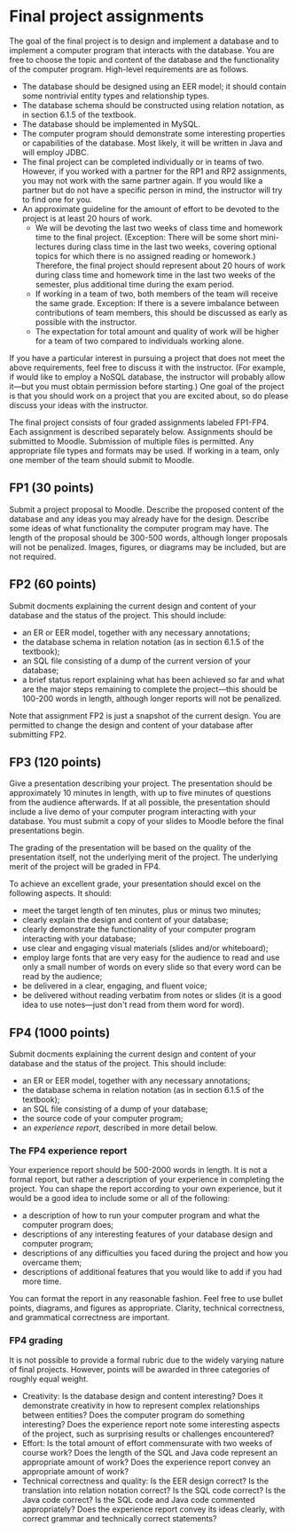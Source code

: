 # Final project assignments

The goal of the final project is to design and implement a database
and to implement a computer program that interacts with the
database. You are free to choose the topic and content of the database
and the functionality of the computer program. High-level requirements
are as follows.

* The database should be designed using an EER model; it should
  contain some nontrivial entity types and relationship types.
* The database schema should be constructed using relation notation,
  as in section 6.1.5 of the textbook.
* The database should be implemented in MySQL.
* The computer program should demonstrate some interesting properties
  or capabilities of the database. Most likely, it will be written in
  Java and will employ JDBC.
* The final project can be completed individually or in teams of
  two. However, if you worked with a partner for the RP1 and RP2
  assignments, you may not work with the same partner again. If you
  would like a partner but do not have a specific person in mind, the
  instructor will try to find one for you.
* An approximate guideline for the amount of effort to be devoted to
  the project is at least 20 hours of work.
  - We will be devoting the last two weeks of class time and homework
    time to the final project. (Exception: There will be some short
    mini-lectures during class time in the last two weeks, covering
    optional topics for which there is no assigned reading or
    homework.)  Therefore, the final project should represent about 20
    hours of work during class time and homework time in the last two
    weeks of the semester, plus additional time during the exam
    period.
  - If working in a team of two, both members of the team will receive
    the same grade. Exception: If there is a severe imbalance between
    contributions of team members, this should be discussed as early
    as possible with the instructor.
  - The expectation for total amount and quality of work will be
    higher for a team of two compared to individuals working alone.

If you have a particular interest in pursuing a project that does not
meet the above requirements, feel free to discuss it with the
instructor. (For example, if would like to employ a NoSQL database,
the instructor will probably allow it&mdash;but you must obtain
permission before starting.) One goal of the project is that you
should work on a project that you are excited about, so do please
discuss your ideas with the instructor.

The final project consists of four graded assignments labeled
FP1-FP4. Each assignment is described separately below. Assignments
should be submitted to Moodle. Submission of multiple files is
permitted. Any appropriate file types and formats may be used. If
working in a team, only one member of the team should submit to
Moodle.



## FP1 (30 points)

Submit a project proposal to Moodle. Describe the proposed content of
the database and any ideas you may already have for the
design. Describe some ideas of what functionality the computer program
may have. The length of the proposal should be 300-500 words, although
longer proposals will not be penalized. Images, figures, or diagrams
may be included, but are not required.


## FP2 (60 points)

Submit docments explaining the current design and content of your
database and the status of the project. This should include:
* an ER or EER model, together with any necessary annotations;
* the database schema in relation notation (as in section 6.1.5 of the textbook);
* an SQL file consisting of a dump of the current version of your database;
* a brief status report explaining what has been achieved so far and
  what are the major steps remaining to complete the
  project&mdash;this should be 100-200 words in length, although
  longer reports will not be penalized.
  
Note that assignment FP2 is just a snapshot of the current design. You
are permitted to change the design and content of your database after
submitting FP2.

## FP3 (120 points)

Give a presentation describing your project. The presentation should
be approximately 10 minutes in length, with up to five minutes of
questions from the audience afterwards. If at all possible, the
presentation should include a live demo of your computer program
interacting with your database. You must submit a copy of your slides
to Moodle before the final presentations begin.

The grading of the presentation will be based on the quality of the
presentation itself, not the underlying merit of the project. The
underlying merit of the project will be graded in FP4.

To achieve an excellent grade, your presentation should excel on the
following aspects. It should:
* meet the target length of ten minutes, plus or minus two minutes;
* clearly explain the design and content of your database;
* clearly demonstrate the functionality of your computer program
  interacting with your database;
* use clear and engaging visual materials (slides and/or whiteboard);
* employ large fonts that are very easy for the audience to read and
  use only a small number of words on every slide so that every word
  can be read by the audience;
* be delivered in a clear, engaging, and fluent voice;
* be delivered without reading verbatim from notes or slides (it is a
  good idea to use notes&mdash;just don't read from them word for
  word).
  

## FP4 (1000 points)

Submit docments explaining the current design and content of your
database and the status of the project. This should include:
* an ER or EER model, together with any necessary annotations;
* the database schema in relation notation (as in section 6.1.5 of the textbook);
* an SQL file consisting of a dump of your database;
* the source code of your computer program;
* an _experience report_, described in more detail below.

### The FP4 experience report

Your experience report should be 500-2000 words in length. It is not a
formal report, but rather a description of your experience in
completing the project. You can shape the report according to your own
experience, but it would be a good idea to include some or all of the
following:
* a description of how to run your computer program and what the
  computer program does;
* descriptions of any interesting features of your database design and
  computer program;
* descriptions of any difficulties you faced during the project and
  how you overcame them;
* descriptions of additional features that you would like to add if
  you had more time.
  
You can format the report in any reasonable fashion. Feel free to use
bullet points, diagrams, and figures as appropriate. Clarity,
technical correctness, and grammatical correctness are important.
  
### FP4 grading

It is not possible to provide a formal rubric due to the widely
varying nature of final projects. However, points will be awarded in
three categories of roughly equal weight.
* Creativity: Is the database design and content interesting? Does it
  demonstrate creativity in how to represent complex relationships
  between entities? Does the computer program do something
  interesting? Does the experience report note some interesting
  aspects of the project, such as surprising results or challenges
  encountered?
* Effort: Is the total amount of effort commensurate with two weeks of
  course work? Does the length of the SQL and Java code represent an
  appropriate amount of work? Does the experience report convey an
  appropriate amount of work?
* Technical correctness and quality: Is the EER design correct? Is the
  translation into relation notation correct? Is the SQL code correct?
  Is the Java code correct? Is the SQL code and Java code commented
  appropriately? Does the experience report convey its ideas clearly,
  with correct grammar and technically correct statements?
